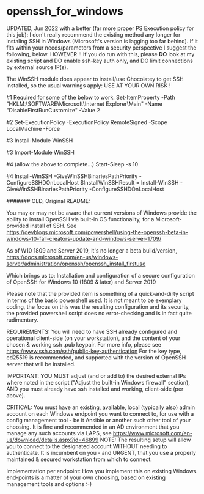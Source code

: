 # openssh_for_windows

UPDATED, Jun 2022 with a better (far more proper PS Execution policy for this job):
I don't really recommend the existing method any longer for instaling SSH in Windows (Microsoft's version is lagging too far behind).
If it fits within your needs/parameters from a security perspective I suggest the following, below. HOWEVER !! If you do run with this,
please **DO** look at my existing script and DO enable ssh-key auth only, and DO limit connections by external source IP(s).

The WinSSH module does appear to install/use Chocolatey to get SSH installed, so the usual warnings apply: USE AT YOUR OWN RISK !

#1 Required for some of the below to work.
Set-ItemProperty -Path "HKLM:\SOFTWARE\Microsoft\Internet Explorer\Main" -Name "DisableFirstRunCustomize" -Value 2

#2
Set-ExecutionPolicy -ExecutionPolicy RemoteSigned -Scope LocalMachine -Force

#3
Install-Module WinSSH

#3
Import-Module WinSSH

#4 (allow the above to complete...)
Start-Sleep -s 10 

#4
Install-WinSSH -GiveWinSSHBinariesPathPriority -ConfigureSSHDOnLocalHost
$InstallWinSSHResult = Install-WinSSH -GiveWinSSHBinariesPathPriority -ConfigureSSHDOnLocalHost



####### OLD, Original README:

You may or may not be aware that current versions of Windows provide the ability to install OpenSSH via built-in OS functionality, for a Microsoft-provided install of SSH. See https://devblogs.microsoft.com/powershell/using-the-openssh-beta-in-windows-10-fall-creators-update-and-windows-server-1709/

As of W10 1809 and Server 2019, it's no longer a beta build/version, https://docs.microsoft.com/en-us/windows-server/administration/openssh/openssh_install_firstuse

Which brings us to: Installation and configuration of a secure configuration of OpenSSH for Windows 10 (1809 &amp; later) and Server 2019

Please note that the provided item is something of a quick-and-dirty script in terms of the basic powershell used.
It is not meant to be exemplary coding, the focus on this was the resulting configuration and its security,
the provided powershell script does no error-checking and is in fact quite rudimentary.

 REQUIREMENTS:
 You will need to have SSH already configured and operational client-side (on your workstation),
 and the content of your chosen & working ssh .pub keypair.
 For more info, please see https://www.ssh.com/ssh/public-key-authentication
 For the key type, ed25519 is recommended, and supported with the version of OpenSSH server that will be installed.

 IMPORTANT: YOU MUST adjust (and or add to) the desired external IPs where noted in the script ("Adjust the built-in Windows firewall" section), AND you must already have ssh installed and working, client-side (per above).

 CRITICAL: You must have an existing, available, local (typically also) admin account on each Windows endpoint you want to connect to, for use with a config management tool - be it Ansible or another such other tool of your choosing.
 It is fine and recommended in an AD environment that you manage any such accounts via LAPS,
 see https://www.microsoft.com/en-us/download/details.aspx?id=46899
 NOTE: The resulting setup will allow you to connect to the designated account WITHOUT needing to authenticate.
 It is incumbent on you - and URGENT, that you use a properly maintained & secured workstation from which to connect.
 
 Implementation per endpoint:
 How you implement this on existing Windows end-points is a matter of your own choosing, based on existing
 management tools and options :-)
